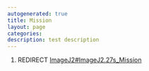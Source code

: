 ```yaml
---
autogenerated: true
title: Mission
layout: page
categories: 
description: test description
---
```


1.  REDIRECT [ImageJ2\#ImageJ2.27s\_Mission](ImageJ2#ImageJ2.27s_Mission)

